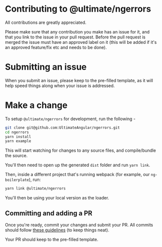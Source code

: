 # Contributing to @ultimate/ngerrors

All contributions are greatly appreciated.

Please make sure that any contribution you make has an issue for it, and that you link to the issue in your pull request. Before the pull request is merged the issue must have an approved label on it (this will be added if it's an approved feature/fix etc and needs to be done).

# Submitting an issue

When you submit an issue, please keep to the pre-filled template, as it will help speed things along when your issue is addressed.

# Make a change

To setup `@ultimate/ngerrors` for development, run the following -

```bash
git clone git@github.com:UltimateAngular/ngerrors.git
cd ngerrors
yarn install
yarn example
```

This will start watching for changes to any source files, and compile/bundle the source.

You'll then need to open up the generated `dist` folder and run `yarn link`.

Then, inside a different project that's running webpack (for example, our `ng-boilerplate`), run:
 
```bash
yarn link @ultimate/ngerrors
```

You'll then be using your local version as the loader.

## Committing and adding a PR

Once you're ready, commit your changes and submit your PR. All commits should follow [these guidelines](https://github.com/angular/angular/blob/master/CONTRIBUTING.md#commit) (to keep things neat).

Your PR should keep to the pre-filled template.
